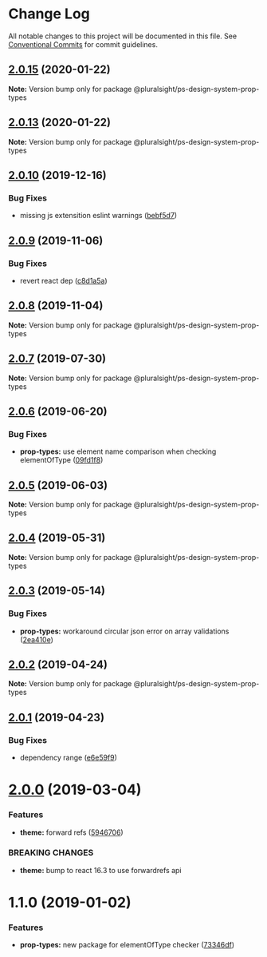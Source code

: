 # Change Log

All notable changes to this project will be documented in this file.
See [Conventional Commits](https://conventionalcommits.org) for commit guidelines.

## [2.0.15](https://github.com/pluralsight/design-system/compare/@pluralsight/ps-design-system-prop-types@2.0.13...@pluralsight/ps-design-system-prop-types@2.0.15) (2020-01-22)

**Note:** Version bump only for package @pluralsight/ps-design-system-prop-types





## [2.0.13](https://github.com/pluralsight/design-system/compare/@pluralsight/ps-design-system-prop-types@2.0.11...@pluralsight/ps-design-system-prop-types@2.0.13) (2020-01-22)

**Note:** Version bump only for package @pluralsight/ps-design-system-prop-types





## [2.0.10](https://github.com/pluralsight/design-system/compare/@pluralsight/ps-design-system-prop-types@2.0.9...@pluralsight/ps-design-system-prop-types@2.0.10) (2019-12-16)


### Bug Fixes

* missing js extensition eslint warnings ([bebf5d7](https://github.com/pluralsight/design-system/commit/bebf5d718290eb9e3a3cdf0e64ee5f1849226c89))





## [2.0.9](https://github.com/pluralsight/design-system/compare/@pluralsight/ps-design-system-prop-types@2.0.8...@pluralsight/ps-design-system-prop-types@2.0.9) (2019-11-06)


### Bug Fixes

* revert react dep ([c8d1a5a](https://github.com/pluralsight/design-system/commit/c8d1a5a5456e99e9cee64c9ccd8b1a98d0642ac0))





## [2.0.8](https://github.com/pluralsight/design-system/compare/@pluralsight/ps-design-system-prop-types@2.0.7...@pluralsight/ps-design-system-prop-types@2.0.8) (2019-11-04)

**Note:** Version bump only for package @pluralsight/ps-design-system-prop-types





## [2.0.7](https://github.com/pluralsight/design-system/compare/@pluralsight/ps-design-system-prop-types@2.0.6...@pluralsight/ps-design-system-prop-types@2.0.7) (2019-07-30)

**Note:** Version bump only for package @pluralsight/ps-design-system-prop-types





## [2.0.6](https://github.com/pluralsight/design-system/compare/@pluralsight/ps-design-system-prop-types@2.0.5...@pluralsight/ps-design-system-prop-types@2.0.6) (2019-06-20)


### Bug Fixes

* **prop-types:** use element name comparison when checking elementOfType ([09fd1f8](https://github.com/pluralsight/design-system/commit/09fd1f8))





## [2.0.5](https://github.com/pluralsight/design-system/compare/@pluralsight/ps-design-system-prop-types@2.0.4...@pluralsight/ps-design-system-prop-types@2.0.5) (2019-06-03)

**Note:** Version bump only for package @pluralsight/ps-design-system-prop-types





## [2.0.4](https://github.com/pluralsight/design-system/compare/@pluralsight/ps-design-system-prop-types@2.0.3...@pluralsight/ps-design-system-prop-types@2.0.4) (2019-05-31)

**Note:** Version bump only for package @pluralsight/ps-design-system-prop-types





## [2.0.3](https://github.com/pluralsight/design-system/compare/@pluralsight/ps-design-system-prop-types@2.0.2...@pluralsight/ps-design-system-prop-types@2.0.3) (2019-05-14)


### Bug Fixes

* **prop-types:** workaround circular json error on array validations ([2ea410e](https://github.com/pluralsight/design-system/commit/2ea410e))





## [2.0.2](https://github.com/pluralsight/design-system/compare/@pluralsight/ps-design-system-prop-types@2.0.1...@pluralsight/ps-design-system-prop-types@2.0.2) (2019-04-24)

**Note:** Version bump only for package @pluralsight/ps-design-system-prop-types





## [2.0.1](https://github.com/pluralsight/design-system/compare/@pluralsight/ps-design-system-prop-types@2.0.0...@pluralsight/ps-design-system-prop-types@2.0.1) (2019-04-23)


### Bug Fixes

* dependency range ([e6e59f9](https://github.com/pluralsight/design-system/commit/e6e59f9))





# [2.0.0](https://github.com/pluralsight/design-system/compare/@pluralsight/ps-design-system-prop-types@1.1.0...@pluralsight/ps-design-system-prop-types@2.0.0) (2019-03-04)


### Features

* **theme:** forward refs ([5946706](https://github.com/pluralsight/design-system/commit/5946706))


### BREAKING CHANGES

* **theme:** bump to react 16.3 to use forwardrefs api





# 1.1.0 (2019-01-02)


### Features

* **prop-types:** new package for elementOfType checker ([73346df](https://github.com/pluralsight/design-system/commit/73346df))
